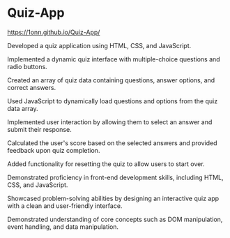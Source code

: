 # Quiz-App

https://1onn.github.io/Quiz-App/

Developed a quiz application using HTML, CSS, and JavaScript.

Implemented a dynamic quiz interface with multiple-choice questions and radio buttons.

Created an array of quiz data containing questions, answer options, and correct answers.

Used JavaScript to dynamically load questions and options from the quiz data array.

Implemented user interaction by allowing them to select an answer and submit their response.

Calculated the user's score based on the selected answers and provided feedback upon quiz completion.

Added functionality for resetting the quiz to allow users to start over.

Demonstrated proficiency in front-end development skills, including HTML, CSS, and JavaScript.

Showcased problem-solving abilities by designing an interactive quiz app with a clean and user-friendly interface.

Demonstrated understanding of core concepts such as DOM manipulation, event handling, and data manipulation.

